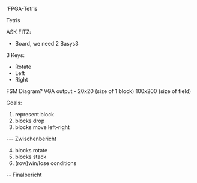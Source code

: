 'FPGA-Tetris

Tetris

ASK FITZ: 
- Board, we need 2 Basys3


3 Keys:
- Rotate
- Left
- Right

FSM Diagram?
VGA output - 20x20 (size of 1 block)
	100x200 (size of field)

Goals:
1. represent block
2. blocks drop
3. blocks move left-right

--- Zwischenbericht

4. blocks rotate
5. blocks stack
6. (row)win/lose conditions

-- Finalbericht
